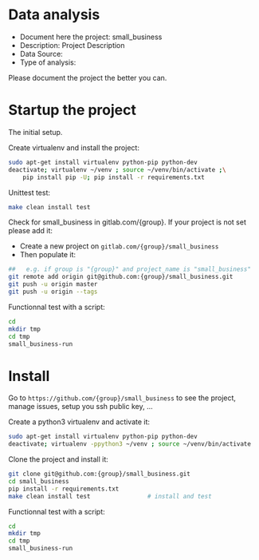# Data analysis
- Document here the project: small_business
- Description: Project Description
- Data Source:
- Type of analysis:

Please document the project the better you can.

# Startup the project

The initial setup.

Create virtualenv and install the project:
```bash
sudo apt-get install virtualenv python-pip python-dev
deactivate; virtualenv ~/venv ; source ~/venv/bin/activate ;\
    pip install pip -U; pip install -r requirements.txt
```

Unittest test:
```bash
make clean install test
```

Check for small_business in gitlab.com/{group}.
If your project is not set please add it:

- Create a new project on `gitlab.com/{group}/small_business`
- Then populate it:

```bash
##   e.g. if group is "{group}" and project_name is "small_business"
git remote add origin git@github.com:{group}/small_business.git
git push -u origin master
git push -u origin --tags
```

Functionnal test with a script:

```bash
cd
mkdir tmp
cd tmp
small_business-run
```

# Install

Go to `https://github.com/{group}/small_business` to see the project, manage issues,
setup you ssh public key, ...

Create a python3 virtualenv and activate it:

```bash
sudo apt-get install virtualenv python-pip python-dev
deactivate; virtualenv -ppython3 ~/venv ; source ~/venv/bin/activate
```

Clone the project and install it:

```bash
git clone git@github.com:{group}/small_business.git
cd small_business
pip install -r requirements.txt
make clean install test                # install and test
```
Functionnal test with a script:

```bash
cd
mkdir tmp
cd tmp
small_business-run
```
